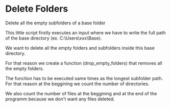 # Delete Folders
Delete all the empty subfolders of a base folder

This little script firstly executes an input where we have to write the full path of the base directory (ex. C:\Users\xxx\Base). 

We want to delete all the empty folders and subfolders inside this base directory.

For that reason we create a function (drop_empty_folders) that removes all the empty folders.

The function has to be executed same times as the longest subfolder path.
For that reason at the beggining we count the number of directories. 

We also count the number of files at the beggining and at the end of the programm because we don't want any files deleted.
